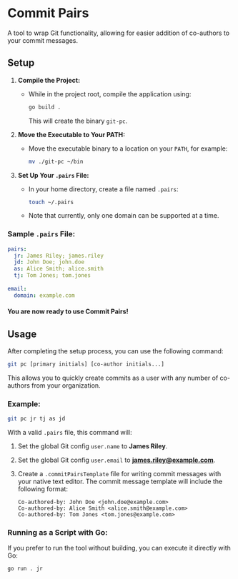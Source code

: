 # Commit Pairs

A tool to wrap Git functionality, allowing for easier addition of co-authors to your commit messages.

## Setup

1. **Compile the Project:**
   - While in the project root, compile the application using:
     ```sh
     go build .
     ```
     This will create the binary `git-pc`.

2. **Move the Executable to Your PATH:**
   - Move the executable binary to a location on your `PATH`, for example:
     ```sh
     mv ./git-pc ~/bin
     ```

3. **Set Up Your `.pairs` File:**
   - In your home directory, create a file named `.pairs`:
     ```sh
     touch ~/.pairs
     ```
   - Note that currently, only one domain can be supported at a time.

### Sample `.pairs` File:

```yaml
pairs:
  jr: James Riley; james.riley
  jd: John Doe; john.doe
  as: Alice Smith; alice.smith
  tj: Tom Jones; tom.jones
  
email:
  domain: example.com
```

#### You are now ready to use Commit Pairs!

## Usage

After completing the setup process, you can use the following command:

```sh
git pc [primary initials] [co-author initials...]
```

This allows you to quickly create commits as a user with any number of co-authors from your organization.

### Example:

```sh
git pc jr tj as jd
```

With a valid `.pairs` file, this command will:

1. Set the global Git config `user.name` to **James Riley**.
2. Set the global Git config `user.email` to **james.riley@example.com**.
3. Create a `.commitPairsTemplate` file for writing commit messages with your native text editor. The commit message template will include the following format:

    ```text
    Co-authored-by: John Doe <john.doe@example.com>
    Co-authored-by: Alice Smith <alice.smith@example.com>
    Co-authored-by: Tom Jones <tom.jones@example.com>
    ```

### Running as a Script with Go:

If you prefer to run the tool without building, you can execute it directly with Go:

```sh
go run . jr
```